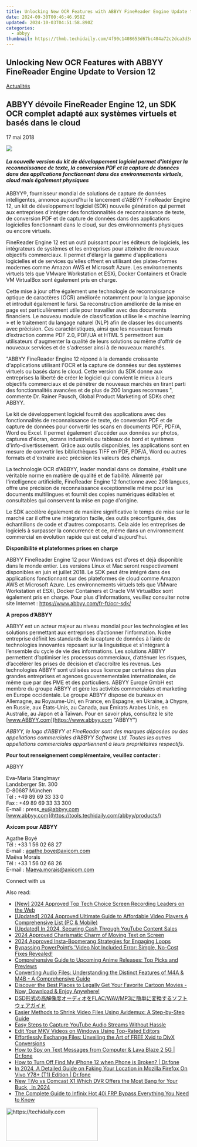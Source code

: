 ```yaml
---
title: Unlocking New OCR Features with ABBYY FineReader Engine Update to Version 12
date: 2024-09-30T00:46:46.958Z
updated: 2024-10-03T04:51:58.890Z
categories:
  - abbyy
thumbnail: https://thmb.techidaily.com/4f90c1408653d67bc404a72c2dca3d3d52e3a294965755306154ed4cda4187a3.png
---
```


## Unlocking New OCR Features with ABBYY FineReader Engine Update to Version 12

[Actualités](https://tools.techidaily.com/abbyy/products/)

## ABBYY dévoile FineReader Engine 12, un SDK OCR complet adapté aux systèmes virtuels et basés dans le cloud

17 mai 2018

![](https://content.abbyy.com/-/media/project/abbyy/abbyy/branchtemplates/shutterstock_1272462163_1296-x-729.jpg?h=729&iar=0&w=1296)

#### _La nouvelle version du kit de développement logiciel permet d'intégrer la reconnaissance de texte, la conversion PDF et la capture de données dans des applications fonctionnant dans des environnements virtuels, cloud mais également physiques_

  
ABBYY®, fournisseur mondial de solutions de capture de données intelligentes, annonce aujourd'hui le lancement d'ABBYY FineReader Engine 12, un kit de développement logiciel (SDK) nouvelle génération qui permet aux entreprises d'intégrer des fonctionnalités de reconnaissance de texte, de conversion PDF et de capture de données dans des applications logicielles fonctionnant dans le cloud, sur des environnements physiques ou encore virtuels.

FineReader Engine 12 est un outil puissant pour les éditeurs de logiciels, les intégrateurs de systèmes et les entreprises pour atteindre de nouveaux objectifs commerciaux. Il permet d'élargir la gamme d'applications logicielles et de services qu'elles offrent en utilisant des plates-formes modernes comme Amazon AWS et Microsoft Azure. Les environnements virtuels tels que VMware Workstation et ESXi, Docker Containers et Oracle VM VirtualBox sont également pris en charge.

Cette mise à jour offre également une technologie de reconnaissance optique de caractères (OCR) améliorée notamment pour la langue japonaise et introduit également le farsi. Sa reconstruction améliorée de la mise en page est particulièrement utile pour travailler avec des documents financiers. Le nouveau module de classification utilise le « machine learning » et le traitement du langage naturel (NLP) afin de classer les documents avec précision. Ces caractéristiques, ainsi que les nouveaux formats d’extraction comme PDF 2.0, PDF/UA et HTML 5 permettront aux utilisateurs d'augmenter la qualité de leurs solutions ou même d'offrir de nouveaux services et de s'adresser ainsi à de nouveaux marchés.

"ABBYY FineReader Engine 12 répond à la demande croissante d'applications utilisant l'OCR et la capture de données sur des systèmes virtuels ou basés dans le cloud. Cette version du SDK donne aux entreprises la liberté de créer le logiciel qui convient le mieux à leurs objectifs commerciaux et de pénétrer de nouveaux marchés en tirant parti des fonctionnalités avancées et de plus de 200 langues reconnues ", commente Dr. Rainer Pausch, Global Product Marketing of SDKs chez ABBYY.

Le kit de développement logiciel fournit des applications avec des fonctionnalités de reconnaissance de texte, de conversion PDF et de capture de données pour convertir les scans en documents PDF, PDF/A, Word ou Excel. Il permet également d’accéder aux données sur photos, captures d'écran, écrans industriels ou tableaux de bord et systèmes d'info-divertissement. Grâce aux outils disponibles, les applications sont en mesure de convertir les bibliothèques TIFF en PDF, PDF/A, Word ou autres formats et d'extraire avec précision les valeurs des champs.

La technologie OCR d'ABBYY, leader mondial dans ce domaine, établit une véritable norme en matière de qualité et de fiabilité. Alimenté par l'intelligence artificielle, FineReader Engine 12 fonctionne avec 208 langues, offre une précision de reconnaissance exceptionnelle même pour les documents multilingues et fournit des copies numériques éditables et consultables qui conservent la mise en page d'origine.

Le SDK accélère également de manière significative le temps de mise sur le marché car il offre une intégration facile, des outils préconfigurés, des échantillons de code et d'autres composants. Cela aide les entreprises de logiciels à surpasser la concurrence et ce, même dans un environnement commercial en évolution rapide qui est celui d'aujourd'hui.

  
**Disponibilité et plateformes prises en charge**

ABBYY FineReader Engine 12 pour Windows est d’ores et déjà disponible dans le monde entier. Les versions Linux et Mac seront respectivement disponibles en juin et juillet 2018\. Le SDK peut être intégré dans des applications fonctionnant sur des plateformes de cloud comme Amazon AWS et Microsoft Azure. Les environnements virtuels tels que VMware Workstation et ESXi, Docker Containers et Oracle VM VirtualBox sont également pris en charge. Pour plus d'informations, veuillez consulter notre site Internet : <https://www.abbyy.com/fr-fr/ocr-sdk/>

  
**A propos d’ABBYY**

ABBYY est un acteur majeur au niveau mondial pour les technologies et les solutions permettant aux entreprises d’actionner l’information. Notre entreprise définit les standards de la capture de données à l’aide de technologies innovantes reposant sur la linguistique et s’intégrant à l’ensemble du cycle de vie des informations. Les solutions ABBYY permettent d’optimiser les processus commerciaux, d’atténuer les risques, d’accélérer les prises de décision et d’accroître les revenus. Les technologies ABBYY sont utilisées sous licence par certaines des plus grandes entreprises et agences gouvernementales internationales, de même que par des PME et des particuliers. ABBYY Europe GmbH est membre du groupe ABBYY et gère les activités commerciales et marketing en Europe occidentale. Le groupe ABBYY dispose de bureaux en Allemagne, au Royaume-Uni, en France, en Espagne, en Ukraine, à Chypre, en Russie, aux États-Unis, au Canada, aux Émirats Arabes Unis, en Australie, au Japon et à Taïwan. Pour en savoir plus, consultez le site [www.ABBYY.com](https://www.abbyy.com "ABBYY")

_ABBYY, le logo d’ABBYY et FineReader sont des marques déposées ou des appellations commerciales d’ABBYY Software Ltd. Toutes les autres appellations commerciales appartiennent à leurs propriétaires respectifs._

  
**Pour tout renseignement complémentaire, veuillez contacter :**

ABBYY

Eva-Maria Stanglmayr  
Landsberger Str. 300  
D-80687 München  
Tél : +49 89 69 33 33 0  
Fax : +49 89 69 33 33 300  
E-mail : press\_eu@abbyy.com  
[www.abbyy.com](https://tools.techidaily.com/abbyy/products/)  
  
**Axicom pour ABBYY**

Agathe Boyé  
Tél : +33 1 56 02 68 27  
E-mail : agathe.boye@axicom.com  
Maëva Morais  
Tél : +33 1 56 02 68 26  
E-mail : Maeva.morais@axicom.com  
  
Connect with us

<ins class="adsbygoogle"
     style="display:block"
     data-ad-format="autorelaxed"
     data-ad-client="ca-pub-7571918770474297"
     data-ad-slot="1223367746"></ins>

<ins class="adsbygoogle"
     style="display:block"
     data-ad-client="ca-pub-7571918770474297"
     data-ad-slot="8358498916"
     data-ad-format="auto"
     data-full-width-responsive="true"></ins>

<span class="atpl-alsoreadstyle">Also read:</span>
<div><ul>
<li><a href="https://video-screen-grab.techidaily.com/new-2024-approved-top-tech-choice-screen-recording-leaders-on-the-web/"><u>[New] 2024 Approved Top Tech Choice Screen Recording Leaders on the Web</u></a></li>
<li><a href="https://fox-http.techidaily.com/updated-2024-approved-ultimate-guide-to-affordable-video-players-a-comprehensive-list-pc-and-mobile/"><u>[Updated] 2024 Approved Ultimate Guide to Affordable Video Players A Comprehensive List (PC & Mobile)</u></a></li>
<li><a href="https://youtube-docs.techidaily.com/ed-in-2024-securing-cash-through-youtube-content-sales/"><u>[Updated] In 2024, Securing Cash Through YouTube Content Sales</u></a></li>
<li><a href="https://youtube-clips.techidaily.com/2024-approved-charismatic-charm-of-moving-text-on-screen/"><u>2024 Approved Charismatic Charm of Moving Text on Screen</u></a></li>
<li><a href="https://instagram-clips.techidaily.com/2024-approved-insta-boomerang-strategies-for-engaging-loops/"><u>2024 Approved Insta-Boomerang Strategies for Engaging Loops</u></a></li>
<li><a href="https://solve-info.techidaily.com/bypassing-powerpoints-video-not-included-error-simple-no-cost-fixes-revealed/"><u>Bypassing PowerPoint’s 'Video Not Included Error: Simple, No-Cost Fixes Revealed!</u></a></li>
<li><a href="https://solve-info.techidaily.com/comprehensive-guide-to-upcoming-anime-releases-top-picks-and-previews/"><u>Comprehensive Guide to Upcoming Anime Releases: Top Picks and Previews</u></a></li>
<li><a href="https://solve-info.techidaily.com/converting-audio-files-understanding-the-distinct-features-of-m4a-and-m4b-a-comprehensive-guide/"><u>Converting Audio Files: Understanding the Distinct Features of M4A & M4B - A Comprehensive Guide</u></a></li>
<li><a href="https://solve-info.techidaily.com/discover-the-best-places-to-legally-get-your-favorite-cartoon-movies-now-download-and-enjoy-anywhere/"><u>Discover the Best Places to Legally Get Your Favorite Cartoon Movies - Now, Download & Enjoy Anywhere!</u></a></li>
<li><a href="https://solve-info.techidaily.com/dsdflacwavmp3/"><u>DSD形式の高解像度オーディオをFLAC/WAV/MP3に簡単に変換するソフトウェアガイド</u></a></li>
<li><a href="https://solve-info.techidaily.com/easier-methods-to-shrink-video-files-using-avidemux-a-step-by-step-guide/"><u>Easier Methods to Shrink Video Files Using Avidemux: A Step-by-Step Guide</u></a></li>
<li><a href="https://solve-info.techidaily.com/easy-steps-to-capture-youtube-audio-streams-without-hassle/"><u>Easy Steps to Capture YouTube Audio Streams Without Hassle</u></a></li>
<li><a href="https://solve-info.techidaily.com/edit-your-mkv-videos-on-windows-using-top-rated-editors/"><u>Edit Your MKV Videos on Windows Using Top-Rated Editors</u></a></li>
<li><a href="https://solve-info.techidaily.com/effortlessly-exchange-files-unveiling-the-art-of-free-xvid-to-divx-conversions/"><u>Effortlessly Exchange Files: Unveiling the Art of FREE Xvid to DivX Conversions</u></a></li>
<li><a href="https://android-location-track.techidaily.com/how-to-spy-on-text-messages-from-computer-and-lava-blaze-2-5g-drfone-by-drfone-virtual-android/"><u>How to Spy on Text Messages from Computer & Lava Blaze 2 5G | Dr.fone</u></a></li>
<li><a href="https://iphone-unlock.techidaily.com/how-to-turn-off-find-my-iphone-12-when-phone-is-broken-drfone-by-drfone-ios/"><u>How to Turn Off Find My iPhone 12 when Phone is Broken? | Dr.fone</u></a></li>
<li><a href="https://change-location.techidaily.com/in-2024-a-detailed-guide-on-faking-your-location-in-mozilla-firefox-on-vivo-y78plus-t1-edition-drfone-by-drfone-virtual-android/"><u>In 2024, A Detailed Guide on Faking Your Location in Mozilla Firefox On Vivo Y78+ (T1) Edition | Dr.fone</u></a></li>
<li><a href="https://smart-video-editing.techidaily.com/new-tivo-vs-comcast-x1-which-dvr-offers-the-most-bang-for-your-buck-in-2024/"><u>New TiVo vs Comcast X1 Which DVR Offers the Most Bang for Your Buck , In 2024</u></a></li>
<li><a href="https://bypass-frp.techidaily.com/the-complete-guide-to-infinix-hot-40i-frp-bypass-everything-you-need-to-know-by-drfone-android/"><u>The Complete Guide to Infinix Hot 40i FRP Bypass Everything You Need to Know</u></a></li>
</ul></div>

<!-- affiliate ads begin -->
<a href="https://aligracehair.sjv.io/c/5597632/2135354/19272" target="_top" id="2135354">
  <img src="//a.impactradius-go.com/display-ad/19272-2135354" border="0" alt="https://techidaily.com" width="250" height="90"/>
</a>
<img height="0" width="0" src="https://aligracehair.sjv.io/i/5597632/2135354/19272" style="position:absolute;visibility:hidden;" border="0" />
<!-- affiliate ads end -->

